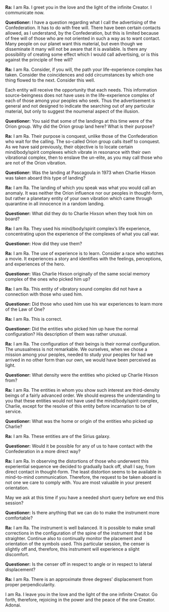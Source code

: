 <p><strong>Ra:</strong> I am Ra. I greet you in the love and the light of the infinite Creator. I communicate now.</p>
<p><strong>Questioner:</strong> I have a question regarding what I call the advertising of the Confederation. It has to do with free will. There have been certain contacts allowed, as I understand, by the Confederation, but this is limited because of free will of those who are not oriented in such a way as to want contact. Many people on our planet want this material, but even though we disseminate it many will not be aware that it is available. Is there any possibility of creating some effect which I would call advertising, or is this against the principle of free will?</p>
<p><strong>Ra:</strong> I am Ra. Consider, if you will, the path your life-experience complex has taken. Consider the coincidences and odd circumstances by which one thing flowed to the next. Consider this well.</p>
<p>Each entity will receive the opportunity that each needs. This information source-beingness does not have uses in the life-experience complex of each of those among your peoples who seek. Thus the advertisement is general and not designed to indicate the searching out of any particular material, but only to suggest the noumenal aspect of the illusion.</p>
<p><strong>Questioner:</strong> You said that some of the landings at this time were of the Orion group. Why did the Orion group land here? What is their purpose?</p>
<p><strong>Ra:</strong> I am Ra. Their purpose is conquest, unlike those of the Confederation who wait for the calling. The so-called Orion group calls itself to conquest. As we have said previously, their objective is to locate certain mind/body/spirit complexes which vibrate in resonance with their own vibrational complex, then to enslave the un-elite, as you may call those who are not of the Orion vibration.</p>
<p><strong>Questioner:</strong> Was the landing at Pascagoula in 1973 when Charlie Hixson was taken aboard this type of landing?</p>
<p><strong>Ra:</strong> I am Ra. The landing of which you speak was what you would call an anomaly. It was neither the Orion influence nor our peoples in thought-form, but rather a planetary entity of your own vibration which came through quarantine in all innocence in a random landing.</p>
<p><strong>Questioner:</strong> What did they do to Charlie Hixson when they took him on board?</p>
<p><strong>Ra:</strong> I am Ra. They used his mind/body/spirit complex’s life experience, concentrating upon the experience of the complexes of what you call war.</p>
<p><strong>Questioner:</strong> How did they use them?</p>
<p><strong>Ra:</strong> I am Ra. The use of experience is to learn. Consider a race who watches a movie. It experiences a story and identifies with the feelings, perceptions, and experiences of the hero.</p>
<p><strong>Questioner:</strong> Was Charlie Hixson originally of the same social memory complex of the ones who picked him up?</p>
<p><strong>Ra:</strong> I am Ra. This entity of vibratory sound complex did not have a connection with those who used him.</p>
<p><strong>Questioner:</strong> Did those who used him use his war experiences to learn more of the Law of One?</p>
<p><strong>Ra:</strong> I am Ra. This is correct.</p>
<p><strong>Questioner:</strong> Did the entities who picked him up have the normal configuration? His description of them was rather unusual.</p>
<p><strong>Ra:</strong> I am Ra. The configuration of their beings is their normal configuration. The unusualness is not remarkable. We ourselves, when we chose a mission among your peoples, needed to study your peoples for had we arrived in no other form than our own, we would have been perceived as light.</p>
<p><strong>Questioner:</strong> What density were the entities who picked up Charlie Hixson from?</p>
<p><strong>Ra:</strong> I am Ra. The entities in whom you show such interest are third-density beings of a fairly advanced order. We should express the understanding to you that these entities would not have used the mind/body/spirit complex, Charlie, except for the resolve of this entity before incarnation to be of service.</p>
<p><strong>Questioner:</strong> What was the home or origin of the entities who picked up Charlie?</p>
<p><strong>Ra:</strong> I am Ra. These entities are of the Sirius galaxy.</p>
<p><strong>Questioner:</strong> Would it be possible for any of us to have contact with the Confederation in a more direct way?</p>
<p><strong>Ra:</strong> I am Ra. In observing the distortions of those who underwent this experiential sequence we decided to gradually back off, shall I say, from direct contact in thought-form. The least distortion seems to be available in mind-to-mind communication. Therefore, the request to be taken aboard is not one we care to comply with. You are most valuable in your present orientation.</p>
<p>May we ask at this time if you have a needed short query before we end this session?</p>
<p><strong>Questioner:</strong> Is there anything that we can do to make the instrument more comfortable?</p>
<p><strong>Ra:</strong> I am Ra. The instrument is well balanced. It is possible to make small corrections in the configuration of the spine of the instrument that it be straighter. Continue also to continually monitor the placement and orientation of the symbols used. This particular session, the censer is slightly off and, therefore, this instrument will experience a slight discomfort.</p>
<p><strong>Questioner:</strong> Is the censer off in respect to angle or in respect to lateral displacement?</p>
<p><strong>Ra:</strong> I am Ra. There is an approximate three degrees’ displacement from proper perpendicularity.</p>
<p>I am Ra. I leave you in the love and the light of the one infinite Creator. Go forth, therefore, rejoicing in the power and the peace of the one Creator. Adonai.</p>